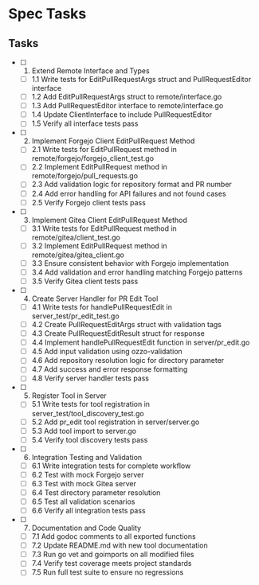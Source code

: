 # Spec Tasks

## Tasks

- [ ] 1. Extend Remote Interface and Types
  - [ ] 1.1 Write tests for EditPullRequestArgs struct and PullRequestEditor interface
  - [ ] 1.2 Add EditPullRequestArgs struct to remote/interface.go
  - [ ] 1.3 Add PullRequestEditor interface to remote/interface.go
  - [ ] 1.4 Update ClientInterface to include PullRequestEditor
  - [ ] 1.5 Verify all interface tests pass

- [ ] 2. Implement Forgejo Client EditPullRequest Method
  - [ ] 2.1 Write tests for EditPullRequest method in remote/forgejo/forgejo_client_test.go
  - [ ] 2.2 Implement EditPullRequest method in remote/forgejo/pull_requests.go
  - [ ] 2.3 Add validation logic for repository format and PR number
  - [ ] 2.4 Add error handling for API failures and not found cases
  - [ ] 2.5 Verify Forgejo client tests pass

- [ ] 3. Implement Gitea Client EditPullRequest Method
  - [ ] 3.1 Write tests for EditPullRequest method in remote/gitea/client_test.go
  - [ ] 3.2 Implement EditPullRequest method in remote/gitea/gitea_client.go
  - [ ] 3.3 Ensure consistent behavior with Forgejo implementation
  - [ ] 3.4 Add validation and error handling matching Forgejo patterns
  - [ ] 3.5 Verify Gitea client tests pass

- [ ] 4. Create Server Handler for PR Edit Tool
  - [ ] 4.1 Write tests for handlePullRequestEdit in server_test/pr_edit_test.go
  - [ ] 4.2 Create PullRequestEditArgs struct with validation tags
  - [ ] 4.3 Create PullRequestEditResult struct for response
  - [ ] 4.4 Implement handlePullRequestEdit function in server/pr_edit.go
  - [ ] 4.5 Add input validation using ozzo-validation
  - [ ] 4.6 Add repository resolution logic for directory parameter
  - [ ] 4.7 Add success and error response formatting
  - [ ] 4.8 Verify server handler tests pass

- [ ] 5. Register Tool in Server
  - [ ] 5.1 Write tests for tool registration in server_test/tool_discovery_test.go
  - [ ] 5.2 Add pr_edit tool registration in server/server.go
  - [ ] 5.3 Add tool import to server.go
  - [ ] 5.4 Verify tool discovery tests pass

- [ ] 6. Integration Testing and Validation
  - [ ] 6.1 Write integration tests for complete workflow
  - [ ] 6.2 Test with mock Forgejo server
  - [ ] 6.3 Test with mock Gitea server
  - [ ] 6.4 Test directory parameter resolution
  - [ ] 6.5 Test all validation scenarios
  - [ ] 6.6 Verify all integration tests pass

- [ ] 7. Documentation and Code Quality
  - [ ] 7.1 Add godoc comments to all exported functions
  - [ ] 7.2 Update README.md with new tool documentation
  - [ ] 7.3 Run go vet and goimports on all modified files
  - [ ] 7.4 Verify test coverage meets project standards
  - [ ] 7.5 Run full test suite to ensure no regressions